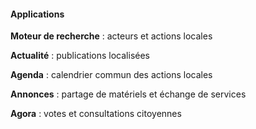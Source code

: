 <h4>Applications</h4>
<p class="fragment fade-up"><i class="fas fa-search"></i> <b>Moteur de recherche</b> : acteurs et actions locales</p>
<p class="fragment fade-up"><i class="far fa-newspaper"></i> <b>Actualité</b> : publications localisées</p>
<p class="fragment fade-up"><i class="far fa-calendar-alt"></i> <b>Agenda</b> : calendrier commun des actions locales</p>
<p class="fragment fade-up"><i class="fas fa-bullhorn"></i> <b>Annonces</b> : partage de matériels et échange de services</p>
<p class="fragment fade-up"><i class="fas fa-gavel"></i> <b>Agora</b> : votes et consultations citoyennes</p>